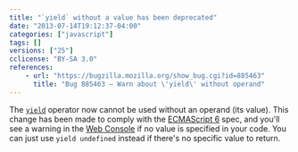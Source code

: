 ```yaml
---
title: "`yield` without a value has been deprecated"
date: "2013-07-14T19:12:37-04:00"
categories: ["javascript"]
tags: []
versions: ["25"]
cclicense: "BY-SA 3.0"
references:
    - url: "https://bugzilla.mozilla.org/show_bug.cgi?id=885463"
      title: "Bug 885463 – Warn about \'yield\' without operand"
---
```

The [`yield`](https://developer.mozilla.org/docs/Web/JavaScript/Reference/Operators/yield) operator now cannot be used without an operand (its value). This change has been made to comply with the [ECMAScript 6](https://developer.mozilla.org/docs/JavaScript/ECMAScript_6_support_in_Mozilla) spec, and you'll see a warning in the [Web Console](https://developer.mozilla.org/docs/Tools/Web_Console) if no value is specified in your code. You can just use `yield undefined` instead if there's no specific value to return.
